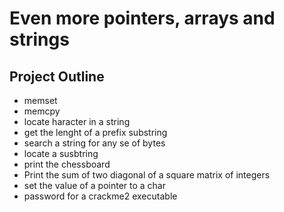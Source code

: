 # Even more pointers, arrays and strings
## Project Outline
* memset
* memcpy
* locate haracter in a string
* get the lenght of a prefix substring
* search a string for any se of bytes
* locate a susbtring
* print the chessboard
* Print the sum of two diagonal of a square matrix of integers
* set the value of a pointer to a char
* password for a crackme2 executable
